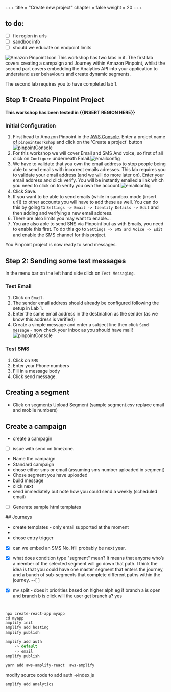 +++
title = "Create new project"
chapter = false
weight = 20
+++

## to do:
- [ ] fix region in urls
- [ ] sandbox info
- [ ] should we educate on endpoint limits

![Amazon Pinpoint Icon](/images/amazon-pinpoint-icon.png)
This workshop has two labs in it. The first lab covers creating a campaign and Journey within Amazon Pinpoint, whilst the second part covers embedding the Analytics API into your application to understand user behaviours and create dynamic segments. 

The second lab requires you to have completed lab 1.


## Step 1: Create Pinpoint Project

**This workshop has been tested in {{INSERT REGION HERE}}**

### Initial Configuration

1. First head to Amazon Pinpoint in the [AWS Console](https://us-west-2.console.aws.amazon.com/pinpoint/home?region=us-west-2#/apps). Enter a project name of `pinpointWorkshop` and click on the 'Create a project' button ![pinpointConsole](/images/pinpoint-get-started.png) 
2. For this workshop we will cover Email and SMS And voice, so first of all click on `Configure` underneath  Email.![emailconfig](/images/pinpoint-created-project.png) 
3. We have to validate that you own the email address to stop people being able to send emails with incorrect emails adresses. This lab requires you to validate your email address (and we will do more later on). Enter your email address and click verify. You will be instantly emailed a link which you need to click on to verify you own the account.![emailconfig](/images/validate-email.png)
4. Click Save.
5. If you want to be able to send emails (while in sandbox mode [insert url]) to other accounts you will have to add these as well. You can do this by going to `Settings -> Email -> Identity Details -> Edit` and then adding and verifying a new email address.
6. There are also limits you may want to enable...
7. You are also able to send SNS via Pinpoint but as with Emails, you need to enable this first. To do this go to  `Settings -> SMS and Voice -> Edit` and enable the SMS channel for this project.

You Pinpoint project is now ready to send messages.

## Step 2: Sending some test messages


In the menu bar on the left hand side click on `Test Messaging`.

### Test Email

1. Click on `Email`.
2. The sender email address should already be configured following the setup in Lab 1.
3. Enter the same email address in the destination as the sender (as we know this address is verified)
4. Create a simple message and enter a subject line then click `Send message` - now check your inbox as you should have mail!![pinpointConsole](/images/message-template.png)

### Test SMS

1. Click on `SMS`
2. Enter your Phone numbers
3. Fill in a message body
4. Click send message.


## Creating a segment

* Click on segments
Upload Segment (sample segment.csv replace email and mobile numbers)


## Create a campaign

* create a campagin
-[ ] issue with send on timezone.

* Name the campaign
* Standard campaign
* chose either sms or email (assuming sms number uploaded in segment)
* Chose segment you have uploaded 
* build message
* click next
* send immediately but note how you could send a weekly (scheduled email)

- [ ] Generate sample html templates

## Journeys

* create templates - only email supported at the moment
* 
* chose entry trigger
- [x] can we embed an SMS No. It’ll probably be next year. 



- [x] what does condition type "segment" mean? It means that anyone who’s a member of the selected segment will go down that path. I think the idea is that you could have one master segment that enters the journey, and a bunch of sub-segments that complete different paths within the journey. 
 --[ ]
- [x] mv split - does it priorities based on higher alph eg if branch a is open and branch b is click will the user get branch a? yes


#
```js
npx create-react-app myapp
cd myapp
amplify init
amplify add hosting
amplify publish

amplify add auth 
    -> default
    -> email 
amplify publish

yarn add aws-amplify-react  aws-amplify
```

modify source code to add auth ->index.js

```
amplify add analytics
```